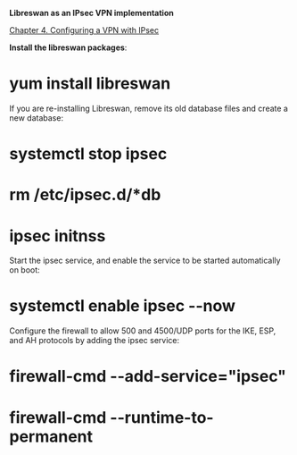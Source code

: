 **Libreswan as an IPsec VPN implementation**

[Chapter 4. Configuring a VPN with IPsec](https://access.redhat.com/documentation/en-us/red_hat_enterprise_linux/8/html/securing_networks/configuring-a-vpn-with-ipsec_securing-networks)

**Install the libreswan packages**:

# yum install libreswan
If you are re-installing Libreswan, remove its old database files and create a new database:

# systemctl stop ipsec
# rm /etc/ipsec.d/*db
# ipsec initnss
Start the ipsec service, and enable the service to be started automatically on boot:

# systemctl enable ipsec --now
Configure the firewall to allow 500 and 4500/UDP ports for the IKE, ESP, and AH protocols by adding the ipsec service:

# firewall-cmd --add-service="ipsec"
# firewall-cmd --runtime-to-permanent

